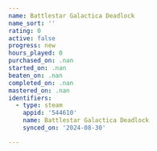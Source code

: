 ```yaml
---
name: Battlestar Galactica Deadlock
name_sort: ''
rating: 0
active: false
progress: new
hours_played: 0
purchased_on: .nan
started_on: .nan
beaten_on: .nan
completed_on: .nan
mastered_on: .nan
identifiers:
  - type: steam
    appid: '544610'
    name: Battlestar Galactica Deadlock
    synced_on: '2024-08-30'

---
```

